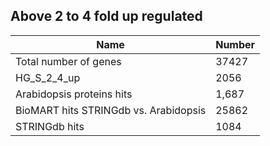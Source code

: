 ## Above 2 to 4 fold up regulated

| Name | Number |
| ----- | ----- |
| Total number of genes | 37427 |
| HG_S_2_4_up | 2056 |
| Arabidopsis proteins hits | 1,687 |
| BioMART hits STRINGdb vs. Arabidopsis | 25862 |
| STRINGdb hits | 1084 |
